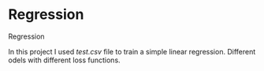 # Regression
Regression
 
 In this project I used *test.csv* file to train a simple linear regression.
 Different odels with different loss functions.
 
